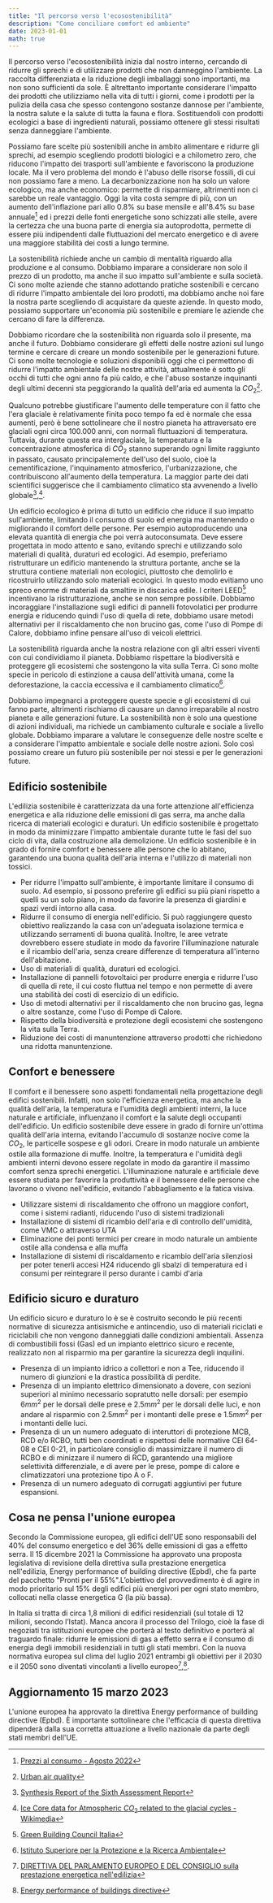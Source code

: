 ```yaml
---
title: "Il percorso verso l'ecosostenibilità"
description: "Come conciliare comfort ed ambiente"
date: 2023-01-01
math: true
---
```


Il percorso verso l'ecosostenibilità inizia dal nostro interno, cercando di ridurre gli sprechi e di utilizzare prodotti che non danneggino l'ambiente. La raccolta differenziata e la riduzione degli imballaggi sono importanti, ma non sono sufficienti da sole. È altrettanto importante considerare l'impatto dei prodotti che utilizziamo nella vita di tutti i giorni, come i prodotti per la pulizia della casa che spesso contengono sostanze dannose per l'ambiente, la nostra salute e la salute di tutta la fauna e flora. Sostituendoli con prodotti ecologici a base di ingredienti naturali, possiamo ottenere gli stessi risultati senza danneggiare l'ambiente.

Possiamo fare scelte più sostenibili anche in ambito alimentare e ridurre gli sprechi, ad esempio scegliendo prodotti biologici e a chilometro zero, che riducono l'impatto dei trasporti sull'ambiente e favoriscono la produzione locale. Ma il vero problema del mondo è l'abuso delle risorse fossili, di cui non possiamo fare a meno. La decarbonizzazione non ha solo un valore ecologico, ma anche economico: permette di risparmiare, altrimenti non ci sarebbe un reale vantaggio. Oggi la vita costa sempre di più, con un aumento dell'inflazione pari allo $0.8$% su base mensile e all'$8.4$% su base annuale[^istat_ago] ed i prezzi delle fonti energetiche sono schizzati alle stelle, avere la certezza che una buona parte di energia sia autoprodotta, permette di essere più indipendenti dalle fluttuazioni del mercato energetico e di avere una maggiore stabilità dei costi a lungo termine.

La sostenibilità richiede anche un cambio di mentalità riguardo alla produzione e al consumo. Dobbiamo imparare a considerare non solo il prezzo di un prodotto, ma anche il suo impatto sull'ambiente e sulla società. Ci sono molte aziende che stanno adottando pratiche sostenibili e cercano di ridurre l'impatto ambientale dei loro prodotti, ma dobbiamo anche noi fare la nostra parte scegliendo di acquistare da queste aziende. In questo modo, possiamo supportare un'economia più sostenibile e premiare le aziende che cercano di fare la differenza.

Dobbiamo ricordare che la sostenibilità non riguarda solo il presente, ma anche il futuro. Dobbiamo considerare gli effetti delle nostre azioni sul lungo termine e cercare di creare un mondo sostenibile per le generazioni future. Ci sono molte tecnologie e soluzioni disponibili oggi che ci permettono di ridurre l'impatto ambientale delle nostre attività, attualmente è sotto gli occhi di tutti che ogni anno fa più caldo, e che l'abuso sostanze inquinanti degli ultimi decenni sta peggiorando la qualità dell'aria ed aumenta la $CO_2$[^eea_urban_air_quality].

Qualcuno potrebbe giustificare l'aumento delle temperature con il fatto che l'era glaciale è relativamente finita poco tempo fa ed è normale che essa aumenti, però è bene sottolineare che il nostro pianeta ha attraversato ere glaciali ogni circa 100.000 anni, con normali fluttuazioni di temperatura. Tuttavia, durante questa era interglaciale, la temperatura e la concentrazione atmosferica di $CO_2$ stanno superando ogni limite raggiunto in passato, causato principalemente dell'uso del suolo, cioè la cementificazione, l'inquinamento atmosferico, l'urbanizzazione, che contribuiscono all'aumento della temperatura. La maggior parte dei dati scientifici suggerisce che il cambiamento climatico sta avvenendo a livello globale[^ipcc_6],[^atm_c02].

Un edificio ecologico è prima di tutto un edificio che riduce il suo impatto sull'ambiente, limitando il consumo di suolo ed energia ma mantenendo o migliorando il comfort delle persone. Per esempio autoproducendo una elevata quantità di energia che poi verrà autoconsumata. Deve essere progettata in modo attento e sano, evitando sprechi e utilizzando solo materiali di qualità, duraturi ed ecologici. Ad esempio, preferiamo ristrutturare un edificio mantenendo la struttura portante, anche se la struttura contiene materiali non ecologici, piuttosto che demolirlo e ricostruirlo utilizzando solo materiali ecologici. In questo modo evitiamo uno spreco enorme di materiali da smaltire in discarica edile. I criteri LEED[^leed] incentivano la ristrutturazione, anche se non sempre possibile. Dobbiamo incoraggiare l'installazione sugli edifici di pannelli fotovolatici per produrre energia e riducendo quindi l'uso di quella di rete, dobbiamo usare metodi alternativi per il riscaldamento che non brucino gas, come l'uso di Pompe di Calore, dobbiamo infine pensare all'uso di veicoli elettrici.

La sostenibilità riguarda anche la nostra relazione con gli altri esseri viventi con cui condividiamo il pianeta. Dobbiamo rispettare la biodiversità e proteggere gli ecosistemi che sostengono la vita sulla Terra. Ci sono molte specie in pericolo di estinzione a causa dell'attività umana, come la deforestazione, la caccia eccessiva e il cambiamento climatico[^ispra]. 

Dobbiamo impegnarci a proteggere queste specie e gli ecosistemi di cui fanno parte, altrimenti rischiamo di causare un danno irreparabile al nostro pianeta e alle generazioni future.
La sostenibilità non è solo una questione di azioni individuali, ma richiede un cambiamento culturale e sociale a livello globale. Dobbiamo imparare a valutare le conseguenze delle nostre scelte e a considerare l'impatto ambientale e sociale delle nostre azioni. Solo così possiamo creare un futuro più sostenibile per noi stessi e per le generazioni future. 

## Edificio sostenibile

L'edilizia sostenibile è caratterizzata da una forte attenzione all'efficienza energetica e alla riduzione delle emissioni di gas serra, ma anche dalla ricerca di materiali ecologici e duraturi. Un edificio sostenibile è progettato in modo da minimizzare l'impatto ambientale durante tutte le fasi del suo ciclo di vita, dalla costruzione alla demolizione. Un edificio sostenibile è in grado di fornire comfort e benessere alle persone che lo abitano, garantendo una buona qualità dell'aria interna e l'utilizzo di materiali non tossici. 

- Per ridurre l'impatto sull'ambiente, è importante limitare il consumo di suolo. Ad esempio, si possono preferire gli edifici su più piani rispetto a quelli su un solo piano, in modo da favorire la presenza di giardini e spazi verdi intorno alla casa.
- Ridurre il consumo di energia nell'edificio. Si può raggiungere questo obiettivo realizzando la casa con un'adeguata isolazione termica e utilizzando serramenti di buona qualità. Inoltre, le aree vetrate dovrebbero essere studiate in modo da favorire l'illuminazione naturale e il ricambio dell'aria, senza creare differenze di temperatura all'interno dell'abitazione.
- Uso di materiali di qualità, duraturi ed ecologici.
- Installazione di pannelli fotovoltaici per produrre energia e ridurre l'uso di quella di rete, il cui costo fluttua nel tempo e non permette di avere una stabilità dei costi di esercizio di un edificio.
- Uso di metodi alternativi per il riscaldamento che non brucino gas, legna o altre sostanze, come l'uso di Pompe di Calore.
- Rispetto della biodiversità e protezione degli ecosistemi che sostengono la vita sulla Terra.
- Riduzione dei costi di manuntenzione attraverso prodotti che richiedono una ridotta manuntenzione.

## Confort e benessere

Il comfort e il benessere sono aspetti fondamentali nella progettazione degli edifici sostenibili. Infatti, non solo l'efficienza energetica, ma anche la qualità dell'aria, la temperatura e l'umidità degli ambienti interni, la luce naturale e artificiale, influenzano il comfort e la salute degli occupanti dell'edificio. Un edificio sostenibile deve essere in grado di fornire un'ottima qualità dell'aria interna, evitando l'accumulo di sostanze nocive come la $CO_2$, le particelle sospese e gli odori. Creare in modo naturale un ambiente ostile alla formazione di muffe. Inoltre, la temperatura e l'umidità degli ambienti interni devono essere regolate in modo da garantire il massimo comfort senza sprechi energetici. L'illuminazione naturale e artificiale deve essere studiata per favorire la produttività e il benessere delle persone che lavorano o vivono nell'edificio, evitando l'abbagliamento e la fatica visiva. 

- Utilizzare sistemi di riscaldamento che offrono un maggiore confort, come i sistemi radianti, riducendo l'uso di sistemi tradizionali
- Installazione di sistemi di ricambio dell'aria e di controllo dell'umidità, come VMC o attraverso UTA
- Eliminazione dei ponti termici per creare in modo naturale un ambiente ostile alla condensa e alla muffa
- Installazione di sistemi di riscaldamento e ricambio dell'aria silenziosi per poter tenerli accesi H24 riducendo gli sbalzi di temperatura ed i consumi per reintegrare il perso durante i cambi d'aria

## Edificio sicuro e duraturo

Un edificio sicuro e duraturo lo è se è costruito secondo le più recenti normative di sicurezza antisismiche e antincendio, uso di materiali riciclati e riciclabili che non vengono danneggiati dalle condizioni ambientali. Assenza di combustibili fossi (Gas) ed un impianto elettrico sicuro e recente, realizzato non al risparmio ma per garantire la sicurezza degli inquilini.
- Presenza di un impianto idrico a collettori e non a Tee, riducendo il numero di giunzioni e la drastica possibilità di perdite.
- Presenza di un impianto elettrico dimensionato a dovere, con sezioni superiori al minimo necessario sopratutto nelle dorsali: per esempio $6{mm}^2$ per le dorsali delle prese e $2.5{mm}^2$ per le dorsali delle luci, e non andare al risparmio con $2.5{mm}^2$ per i montanti delle prese e $1.5{mm}^2$ per i montanti delle luci.
- Presenza di un un numero adeguato di interuttori di protezione MCB, RCD e/o RCBO, tutti ben coordinati e rispettosi delle normative CEI 64-08 e CEI 0-21, in particolare consiglio di massimizzare il numero di RCBO e di minizzare il numero di RCD, garantendo una migliore selettività differenziale, e di avere per le prese, pompe di calore e climatizzatori una protezione tipo A o F.
- Presenza di un numero adeguato di corrugati aggiuntivi per future espansioni.

## Cosa ne pensa l'unione europea

Secondo la Commissione europea, gli edifici dell'UE sono responsabili del 40% del consumo energetico e del 36% delle emissioni di gas a effetto serra. Il 15 dicembre 2021 la Commissione ha approvato una proposta legislativa di revisione della direttiva sulla prestazione energetica nell'edilizia, Energy performance of building directive (Epbd), che fa parte del pacchetto "Pronti per il 55%".L’obiettivo del provvedimento è di agire in modo prioritario sul 15% degli edifici più energivori per ogni stato membro, collocati nella classe energetica G (la più bassa). 

In Italia si tratta di circa 1,8 milioni di edifici residenziali (sul totale di 12 milioni, secondo l’Istat). Manca ancora il processo del Trilogo, cioè la fase di negoziati tra istituzioni europee che porterà al testo definitivo e porterà al traguardo finale: ridurre le emissioni di gas a effetto serra e il consumo di energia degli immobili residenziali in tutti gli stati membri.  Con la nuova normativa europea sul clima del luglio 2021 entrambi gli obiettivi per il 2030 e il 2050 sono diventati vincolanti a livello europeo[^pronti_55],[^printi_55_proposta]. 

## Aggiornamento 15 marzo 2023

L'unione europea ha approvato la direttiva Energy performance of building directive (Epbd). È importante sottolineare che l'efficacia di questa direttiva dipenderà dalla sua corretta attuazione a livello nazionale da parte degli stati membri dell'UE.



[^eea_urban_air_quality]: [Urban air quality](https://www.eea.europa.eu/themes/air/urban-air-quality)
[^ipcc_6]: [Synthesis Report of the Sixth Assessment Report](https://www.ipcc.ch/ar6-syr/)
[^atm_c02]: [Ice Core data for Atmospheric $CO_2$ related to the glacial cycles - Wikimedia](https://commons.wikimedia.org/wiki/File:Atmospheric_CO2_with_glaciers_cycles.png)
[^istat_ago]: [Prezzi al consumo - Agosto 2022](https://www.istat.it/it/archivio/274656)
[^leed]: [Green Building Council Italia](https://gbcitalia.org/certificazione/leed/)
[^pronti_55]: [DIRETTIVA DEL PARLAMENTO EUROPEO E DEL CONSIGLIO sulla prestazione energetica nell'edilizia](https://eur-lex.europa.eu/legal-content/IT/TXT/HTML/?uri=CELEX:52021PC0802&from=EN)
[^printi_55_proposta]: [Energy performance of buildings directive](https://energy.ec.europa.eu/topics/energy-efficiency/energy-efficient-buildings/energy-performance-buildings-directive_en)
[^ispra]: [Istituto Superiore per la Protezione e la Ricerca Ambientale](https://indicatoriambientali.isprambiente.it/)